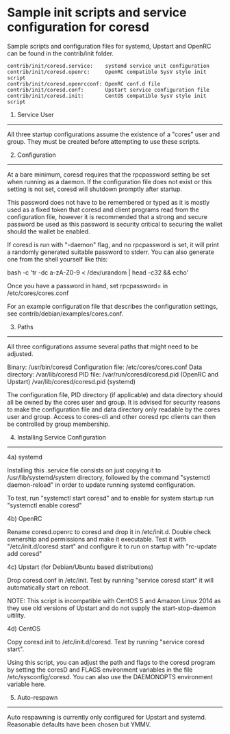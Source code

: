 Sample init scripts and service configuration for coresd
==========================================================

Sample scripts and configuration files for systemd, Upstart and OpenRC
can be found in the contrib/init folder.

    contrib/init/coresd.service:    systemd service unit configuration
    contrib/init/coresd.openrc:     OpenRC compatible SysV style init script
    contrib/init/coresd.openrcconf: OpenRC conf.d file
    contrib/init/coresd.conf:       Upstart service configuration file
    contrib/init/coresd.init:       CentOS compatible SysV style init script

1. Service User
---------------------------------

All three startup configurations assume the existence of a "cores" user
and group.  They must be created before attempting to use these scripts.

2. Configuration
---------------------------------

At a bare minimum, coresd requires that the rpcpassword setting be set
when running as a daemon.  If the configuration file does not exist or this
setting is not set, coresd will shutdown promptly after startup.

This password does not have to be remembered or typed as it is mostly used
as a fixed token that coresd and client programs read from the configuration
file, however it is recommended that a strong and secure password be used
as this password is security critical to securing the wallet should the
wallet be enabled.

If coresd is run with "-daemon" flag, and no rpcpassword is set, it will
print a randomly generated suitable password to stderr.  You can also
generate one from the shell yourself like this:

bash -c 'tr -dc a-zA-Z0-9 < /dev/urandom | head -c32 && echo'

Once you have a password in hand, set rpcpassword= in /etc/cores/cores.conf

For an example configuration file that describes the configuration settings,
see contrib/debian/examples/cores.conf.

3. Paths
---------------------------------

All three configurations assume several paths that might need to be adjusted.

Binary:              /usr/bin/coresd
Configuration file:  /etc/cores/cores.conf
Data directory:      /var/lib/coresd
PID file:            /var/run/coresd/coresd.pid (OpenRC and Upstart)
                     /var/lib/coresd/coresd.pid (systemd)

The configuration file, PID directory (if applicable) and data directory
should all be owned by the cores user and group.  It is advised for security
reasons to make the configuration file and data directory only readable by the
cores user and group.  Access to cores-cli and other coresd rpc clients
can then be controlled by group membership.

4. Installing Service Configuration
-----------------------------------

4a) systemd

Installing this .service file consists on just copying it to
/usr/lib/systemd/system directory, followed by the command
"systemctl daemon-reload" in order to update running systemd configuration.

To test, run "systemctl start coresd" and to enable for system startup run
"systemctl enable coresd"

4b) OpenRC

Rename coresd.openrc to coresd and drop it in /etc/init.d.  Double
check ownership and permissions and make it executable.  Test it with
"/etc/init.d/coresd start" and configure it to run on startup with
"rc-update add coresd"

4c) Upstart (for Debian/Ubuntu based distributions)

Drop coresd.conf in /etc/init.  Test by running "service coresd start"
it will automatically start on reboot.

NOTE: This script is incompatible with CentOS 5 and Amazon Linux 2014 as they
use old versions of Upstart and do not supply the start-stop-daemon uitility.

4d) CentOS

Copy coresd.init to /etc/init.d/coresd. Test by running "service coresd start".

Using this script, you can adjust the path and flags to the coresd program by
setting the coresD and FLAGS environment variables in the file
/etc/sysconfig/coresd. You can also use the DAEMONOPTS environment variable here.

5. Auto-respawn
-----------------------------------

Auto respawning is currently only configured for Upstart and systemd.
Reasonable defaults have been chosen but YMMV.
